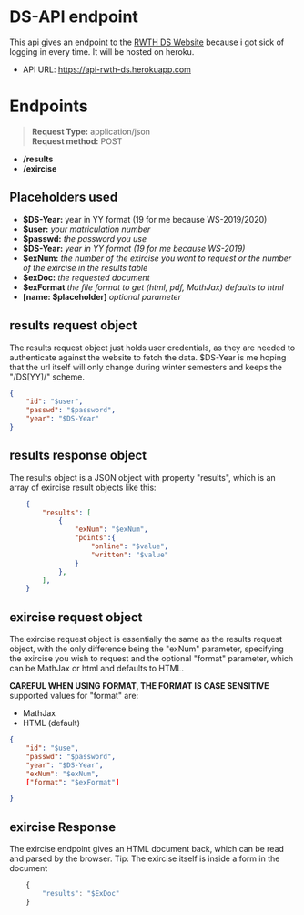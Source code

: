 # DS-API endpoint

This api gives an endpoint to the [RWTH DS Website](https://www2.math.rwth-aachen.de/DS19) because i got sick of logging in every time. It will be hosted on heroku.
- API URL: https://api-rwth-ds.herokuapp.com 

# Endpoints
> **Request Type:** application/json<br>**Request method:** POST
- **/results**
- **/exircise**


## Placeholders used
- **$DS-Year:** year in YY format (19 for me because WS-2019/2020)
- **$user:** _your matriculation number_
- **$passwd:** _the password you use_
- **$DS-Year:** _year in YY format (19 for me because WS-2019)_
- **$exNum:**  _the number of the exircise you want to request or the number of the exircise in the results table_
- **$exDoc:** _the requested document_
- **$exFormat** _the file format to get (html, pdf, MathJax) defaults to html_
- **[name: $placeholder]** _optional parameter_


## results request object
The results request object just holds user credentials, as they are needed to authenticate against the website to fetch the data. $DS-Year is me hoping that the url itself will only change during winter semesters and keeps the "/DS[YY]/" scheme. 
```json
{
    "id": "$user",
    "passwd": "$password",
    "year": "$DS-Year"
}
```
## results response object

The results object is a JSON object with property "results", which is an array of exircise result objects like this: 
```json
    {
        "results": [
            {
                "exNum": "$exNum",
                "points":{
                    "online": "$value",
                    "written": "$value"
                }
            },
        ],
    }
```

## exircise request object

The exircise request object is essentially the same as the results request object, with the only difference being the "exNum" parameter, specifying the exircise you wish to request and the optional "format" parameter, which can be MathJax or html and defaults to HTML.

**CAREFUL WHEN USING FORMAT, THE FORMAT IS CASE SENSITIVE**<br>
supported values for "format" are:
- MathJax
- HTML (default)

```json
{
    "id": "$use",
    "passwd": "$password",
    "year": "$DS-Year",
    "exNum": "$exNum",
    ["format": "$exFormat"] 

}

```


## exircise Response
The exircise endpoint gives an HTML document back, which can be read and parsed by the browser.
Tip: The exircise itself is inside a form in the document

```javascript
    {
        "results": "$ExDoc"
    }
```

